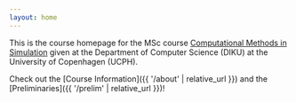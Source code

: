 ```yaml
---
layout: home
---
```


This is the course homepage for the MSc course <a href="[url]https://kurser.ku.dk/course/ndak12006u">Computational Methods in Simulation</a> given at the Department of Computer Science (DIKU) at the University of Copenhagen (UCPH). 

Check out the [Course Information]({{ '/about' | relative_url }}) and the [Preliminaries]({{ '/prelim' | relative_url }})!